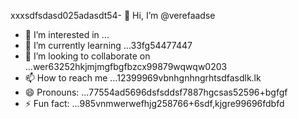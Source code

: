 xxxsdfsdasd025adasdt54- 👋 Hi, I’m @verefaadse
- 👀 I’m interested in ...
- 🌱 I’m currently learning ...33fg54477447
- 💞️ I’m looking to collaborate on ...wer63252hkjmjmgfbgfbzcx99879wqwqw0203
- 📫 How to reach me ...12399969vbnhgnhngrhtsdfasdlk.lk
- 😄 Pronouns: ...77554ad5696dsfsddsf7887hgcsas52596+bgfgf
- ⚡ Fun fact: ...985vnmwerwefhjg258766+6sdf,kjgre99696fdbfd
<!---65wercxvsdf GitHub profile.grbgfbfwtw
You can click the Preview link to take a look at 45your changfsd2662dgr4
99gbvcv
525603vcf
nbbn66362
dvdvdv
